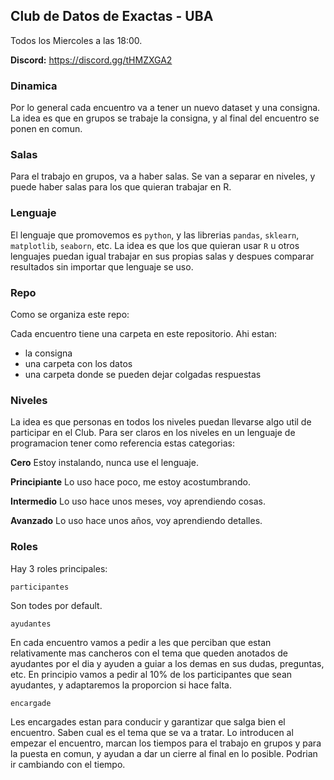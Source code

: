 ## Club de Datos de Exactas - UBA

Todos los Miercoles a las 18:00. 

**Discord:** https://discord.gg/tHMZXGA2

### Dinamica

Por lo general cada encuentro va a tener un nuevo dataset y una consigna. La idea es que en grupos se trabaje la consigna, y al final del encuentro se ponen en comun. 

### Salas

Para el trabajo en grupos, va a haber salas. Se van a separar en niveles, y puede haber salas para los que quieran trabajar en R. 

### Lenguaje

El lenguaje que promovemos es `python`, y las librerias `pandas`, `sklearn`, `matplotlib`, `seaborn`, etc. La idea es que los que quieran usar `R` u otros lenguajes puedan igual trabajar en sus propias salas y despues comparar resultados sin importar que lenguaje se uso.

### Repo

Como se organiza este repo:

Cada encuentro tiene una carpeta en este repositorio. Ahi estan:
- la consigna
- una carpeta con los datos
- una carpeta donde se pueden dejar colgadas respuestas

### Niveles

La idea es que personas en todos los niveles puedan llevarse algo util de participar en el Club. Para ser claros en los niveles en un lenguaje de programacion tener como referencia estas categorias: 

**Cero** Estoy instalando, nunca use el lenguaje.

**Principiante** Lo uso hace poco, me estoy acostumbrando.

**Intermedio** Lo uso hace unos meses, voy aprendiendo cosas.

**Avanzado** Lo uso hace unos años, voy aprendiendo detalles.

### Roles

Hay 3 roles principales:

`participantes`

Son todes por default.

`ayudantes`

En cada encuentro vamos a pedir a les que perciban que estan relativamente mas cancheros con el tema que queden anotados de ayudantes por el dia y ayuden a guiar a los demas en sus dudas, preguntas, etc. En principio vamos a pedir al 10% de los participantes que sean ayudantes, y adaptaremos la proporcion si hace falta.

`encargade`

Les encargades estan para conducir y garantizar que salga bien el encuentro. Saben cual es el tema que se va a tratar. Lo introducen al empezar el encuentro, marcan los tiempos para el trabajo en grupos y para la puesta en comun, y ayudan a dar un cierre al final en lo posible. Podrian ir cambiando con el tiempo.
